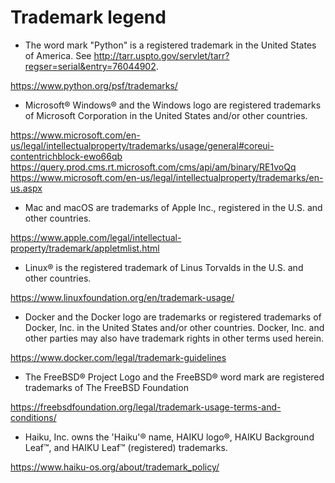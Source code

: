 # Trademark legend
-   The word mark \"Python\" is a registered trademark in the United States of America. See <http://tarr.uspto.gov/servlet/tarr?regser=serial&entry=76044902>.

<https://www.python.org/psf/trademarks/>

-   Microsoft® Windows® and the Windows logo are registered trademarks of Microsoft Corporation in the United States and/or other countries.

<https://www.microsoft.com/en-us/legal/intellectualproperty/trademarks/usage/general#coreui-contentrichblock-ewo66qb> <https://query.prod.cms.rt.microsoft.com/cms/api/am/binary/RE1voQq> <https://www.microsoft.com/en-us/legal/intellectualproperty/trademarks/en-us.aspx>

-   Mac and macOS are trademarks of Apple Inc., registered in the U.S. and other countries.

<https://www.apple.com/legal/intellectual-property/trademark/appletmlist.html>

-   Linux® is the registered trademark of Linus Torvalds in the U.S. and other countries.

<https://www.linuxfoundation.org/en/trademark-usage/>

-   Docker and the Docker logo are trademarks or registered trademarks of Docker, Inc. in the United States and/or other countries. Docker, Inc. and other parties may also have trademark rights in other terms used herein.

<https://www.docker.com/legal/trademark-guidelines>

-   The FreeBSD® Project Logo and the FreeBSD® word mark are registered trademarks of The FreeBSD Foundation

<https://freebsdfoundation.org/legal/trademark-usage-terms-and-conditions/>

-   Haiku, Inc. owns the \'Haiku\'® name, HAIKU logo®, HAIKU Background Leaf™, and HAIKU Leaf™ (registered) trademarks.

<https://www.haiku-os.org/about/trademark_policy/>
